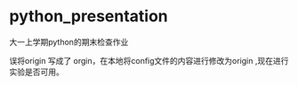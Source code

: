 # python_presentation
大一上学期python的期末检查作业

误将origin 写成了 orgin，在本地将config文件的内容进行修改为origin ,现在进行实验是否可用。
